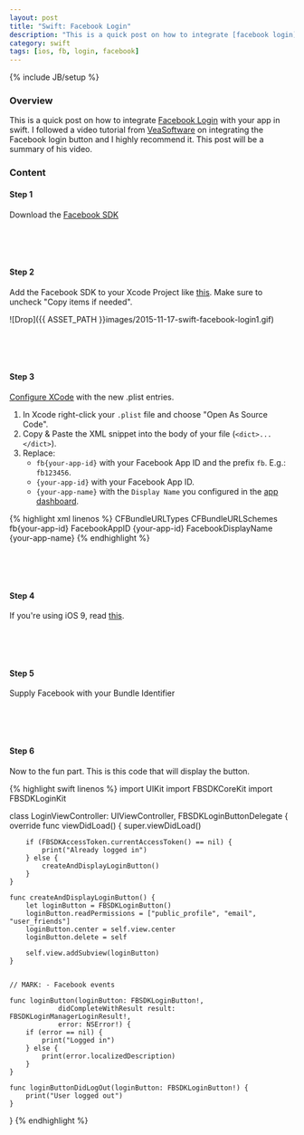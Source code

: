 ```yaml
---
layout: post
title: "Swift: Facebook Login"
description: "This is a quick post on how to integrate [facebook login](https://developers.facebook.com/docs/ios/getting-started/) with your app in swift. I followed a video tutorial from [VeaSoftware](https://www.veasoftware.com/tutorials/2015/6/11/facebook-login-in-swift-xcode-63-ios-83-tutorial) on integrating the Facebook login button and I highly recommend it. This post will be a summary of his video. "
category: swift
tags: [ios, fb, login, facebook]
---
```

{% include JB/setup %}

<!-- Overview -->
<h3>Overview</h3>

This is a quick post on how to integrate [Facebook Login](https://developers.facebook.com/docs/ios/getting-started/) with your app in swift. I followed a video tutorial from [VeaSoftware](https://www.veasoftware.com/tutorials/2015/6/11/facebook-login-in-swift-xcode-63-ios-83-tutorial) on integrating the Facebook login button and I highly recommend it. This post will be a summary of his video. 

<!-- Content -->
<h3>Content</h3>

<!-- Step 1 -->
<h4>Step 1</h4>

Download the [Facebook SDK](https://origincache.facebook.com/developers/resources/?id=facebook-ios-sdk-current.zip)



<br /><br /><br />
<!-- Step 2 -->
<h4>Step 2</h4>

Add the Facebook SDK to your Xcode Project like [this](https://developers.facebook.com/docs/ios/getting-started/#addSDK). Make sure to uncheck "Copy items if needed".

![Drop]({{ ASSET_PATH }}images/2015-11-17-swift-facebook-login1.gif)




<br /><br /><br />
<!-- Step 3 -->
<h4>Step 3</h4>

[Configure XCode](https://developers.facebook.com/docs/ios/getting-started/#xcode) with the new .plist entries.

1. In Xcode right-click your `.plist` file and choose "Open As Source Code".
2. Copy & Paste the XML snippet into the body of your file (`<dict>...</dict>`).
3. Replace:
    - `fb{your-app-id}` with your Facebook App ID and the prefix `fb`. E.g.: `fb123456`.
    - `{your-app-id}` with your Facebook App ID.
    - `{your-app-name}` with the `Display Name` you configured in the [app dashboard](https://developers.facebook.com/apps).

<!-- Code _______________________________________-->
{% highlight xml linenos %}
<key>CFBundleURLTypes</key>
<array>
  <dict>
    <key>CFBundleURLSchemes</key>
    <array>
      <string>fb{your-app-id}</string>
    </array>
  </dict>
</array>
<key>FacebookAppID</key>
<string>{your-app-id}</string>
<key>FacebookDisplayName</key>
<string>{your-app-name}</string>
{% endhighlight %}
<!-- /Code ^^^^^^^^^^^^^^^^^^^^^^^^^^^^^^^^^^^^^^-->



<br /><br /><br />
<!-- Step 4 -->
<h4>Step 4</h4>

If you're using iOS 9, read [this](https://developers.facebook.com/docs/ios/ios9).



<br /><br /><br />
<!-- Step 5 -->
<h4>Step 5</h4>

Supply Facebook with your Bundle Identifier



<br /><br /><br />
<!-- Step 6 -->
<h4>Step 6</h4>

Now to the fun part. This is this code that will display the button.

<!-- Code _______________________________________-->
{% highlight swift linenos %}
import UIKit
import FBSDKCoreKit
import FBSDKLoginKit

class LoginViewController: UIViewController, FBSDKLoginButtonDelegate {
    override func viewDidLoad() {
        super.viewDidLoad()

        if (FBSDKAccessToken.currentAccessToken() == nil) {
            print("Already logged in")
        } else {
            createAndDisplayLoginButton()    
        }
    }

    func createAndDisplayLoginButton() {
        let loginButton = FBSDKLoginButton()
        loginButton.readPermissions = ["public_profile", "email", "user_friends"]
        loginButton.center = self.view.center
        loginButton.delete = self

        self.view.addSubview(loginButton)
    }


    // MARK: - Facebook events

    func loginButton(loginButton: FBSDKLoginButton!, 
                didCompleteWithResult result: FBSDKLoginManagerLoginResult!, 
                error: NSError!) {
        if (error == nil) {
            print("Logged in")
        } else {
            print(error.localizedDescription)
        }
    }

    func loginButtonDidLogOut(loginButton: FBSDKLoginButton!) {
        print("User logged out")
    }
}
{% endhighlight %}
<!-- /Code ^^^^^^^^^^^^^^^^^^^^^^^^^^^^^^^^^^^^^^-->
